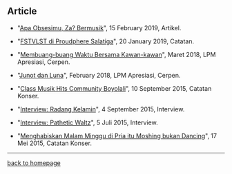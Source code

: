 ## Article ##

- "[Apa Obsesimu, Za? Bermusik](https://arsarsars.github.io/post/apa-obsesimu-za-bermusik)", 15 February 2019, Artikel.

- "[FSTVLST di Proudphere Salatiga](https://arsarsars.github.io/post/fstvlst-di-proudphere-salatiga)", 20 January 2019, Catatan.

- "[Membuang-buang Waktu Bersama Kawan-kawan](http://www.lpmapresiasi.org/2018/03/membuang-buang-waktu-bersama-kawan-kawan.html)", Maret 2018, LPM Apresiasi, Cerpen.

- "[Junot dan Luna](http://www.lpmapresiasi.org/2018/02/junot-dan-luna.html)", February 2018, LPM Apresiasi, Cerpen.

- "[Class Musik Hits Community Boyolali](arsarsars.github.io/post/class-music-hits-boyolali)", 10 September 2015, Catatan Konser.

- "[Interview: Radang Kelamin](arsarsars.github.io/post/dzaoent-radang-kelamin)", 4 September 2015, Interview.


- "[Interview: Pathetic Waltz](https://arsarsars.github.io/post/interview-pathetic-waltz)", 5 Juli 2015, Interview.

- "[Menghabiskan Malam Minggu di Pria itu Moshing bukan Dancing](arsarsars.github.io/post/pria-itu-moshing-bukan-dancing)", 17 Mei 2015, Catatan Konser.

___

[back to homepage](https://arsarsars.github.io)

 
